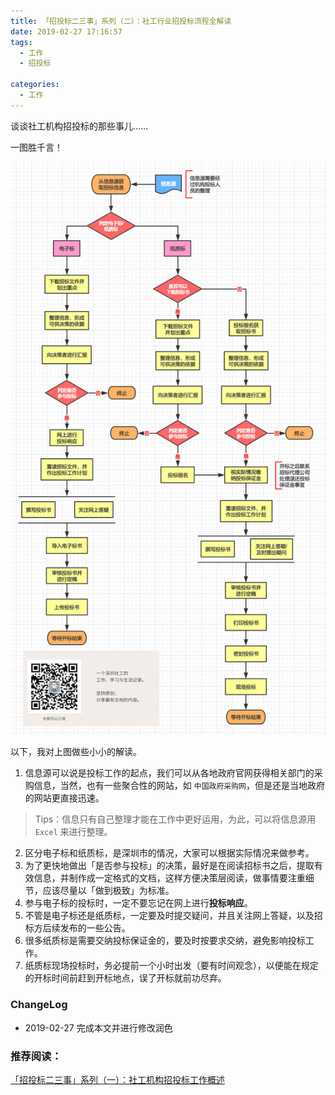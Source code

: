 ```yaml
---
title: 「招投标二三事」系列（二）：社工行业招投标流程全解读
date: 2019-02-27 17:16:57
tags:
  - 工作
  - 招投标

categories:
  - 工作
---
```

谈谈社工机构招投标的那些事儿……

<!--more-->

一图胜千言！

![](https://raw.githubusercontent.com/wanghusw/BlogPic/master/ProcessOfBid.jpg)


以下，我对上图做些小小的解读。

1. 信息源可以说是投标工作的起点，我们可以从各地政府官网获得相关部门的采购信息，当然，也有一些聚合性的网站，如 `中国政府采购网`，但是还是当地政府的网站更直接迅速。

 > Tips：信息只有自己整理才能在工作中更好运用，为此，可以将信息源用 `Excel` 来进行整理。

2. 区分电子标和纸质标，是深圳市的情况，大家可以根据实际情况来做参考。
3. 为了更快地做出「是否参与投标」的决策，最好是在阅读招标书之后，提取有效信息，并制作成一定格式的文档，这样方便决策层阅读，做事情要注重细节，应该尽量以「做到极致」为标准。
4. 参与电子标的投标时，一定不要忘记在网上进行**投标响应**。 
5. 不管是电子标还是纸质标，一定要及时提交疑问，并且关注网上答疑，以及招标方后续发布的一些公告。
6. 很多纸质标是需要交纳投标保证金的，要及时按要求交纳，避免影响投标工作。
7. 纸质标现场投标时，务必提前一个小时出发（要有时间观念），以便能在规定的开标时间前赶到开标地点，误了开标就前功尽弃。

### ChangeLog
- 2019-02-27 完成本文并进行修改润色

### 推荐阅读：

[「招投标二三事」系列（一）：社工机构招投标工作概述](http://wanghusw.top/2019/02/25/2019-02-25-AboutTender1/)